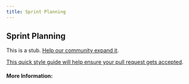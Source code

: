 ```yaml
---
title: Sprint Planning
---
```


## Sprint Planning

This is a stub. [Help our community expand it](https://github.com/freeCodeCamp/guide-articles/tree/master/articles/Agile/Sprint-Planning/index.md).

[This quick style guide will help ensure your pull request gets accepted](https://github.com/freeCodeCamp/guide-articles/blob/master/README.md).

<!-- The article goes here, in GitHub-flavored Markdown. Feel free to add YouTube videos, images, and CodePen/JSBin embeds  -->

#### More Information:
<!-- Please add any articles you think might be helpful to read before writing the article -->


